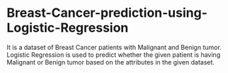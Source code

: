 # Breast-Cancer-prediction-using-Logistic-Regression
It is a dataset of Breast Cancer patients with Malignant and Benign tumor. Logistic Regression is used to predict whether the given patient is having Malignant or Benign tumor based on the attributes in the given dataset.
